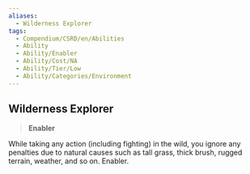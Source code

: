 ```yaml
---
aliases:
  - Wilderness Explorer
tags:
  - Compendium/CSRD/en/Abilities
  - Ability
  - Ability/Enabler
  - Ability/Cost/NA
  - Ability/Tier/Low
  - Ability/Categories/Environment
---
```

    
      
## Wilderness Explorer      
>**Enabler**    
      
While taking any action (including fighting) in the wild, you ignore any penalties due to natural causes such as tall grass, thick brush, rugged terrain, weather, and so on. Enabler.